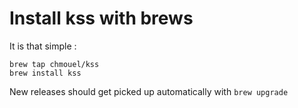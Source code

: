 # Install kss with brews

It is that simple :

```shell
brew tap chmouel/kss
brew install kss
```

New releases should get picked up automatically with `brew upgrade`
